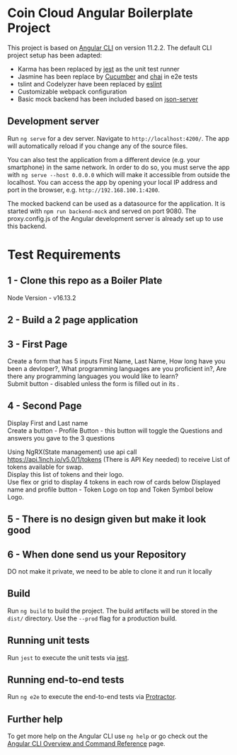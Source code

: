 # Coin Cloud Angular Boilerplate Project

This project is based on [Angular CLI](https://github.com/angular/angular-cli) on version 11.2.2. The default CLI project setup has been adapted:

- Karma has been replaced by [jest](https://jestjs.io/) as the unit test runner
- Jasmine has been replace by [Cucumber](https://github.com/cucumber/cucumber-js) and [chai](https://www.chaijs.com/) in e2e tests
- tslint and Codelyzer have been replaced by [eslint](https://eslint.org/)
- Customizable webpack configuration
- Basic mock backend has been included based on [json-server](https://github.com/typicode/json-server)

## Development server

Run `ng serve` for a dev server. Navigate to `http://localhost:4200/`. The app will automatically reload if you change any of the source files.

You can also test the application from a different device (e.g. your smartphone) in the same network. In order to do so, you must serve the app with `ng serve --host 0.0.0.0` which will make it accessible from outside the localhost. You can access the app by opening your local IP address and port in the browser, e.g. `http://192.168.100.1:4200`.

The mocked backend can be used as a datasource for the application. It is started with `npm run backend-mock` and served on port 9080. The proxy.config.js of the Angular development server is already set up to use this backend.

# Test Requirements
## 1 - Clone this repo as a Boiler Plate
Node Version - v16.13.2 

## 2 - Build a 2 page application
## 3 - First Page 
Create a form that has 5 inputs First Name, Last Name, How long have you been a devloper?, What programming languages are you proficient in?, Are there any programming languages you would like to learn?  
Submit button - disabled unless the form is filled out in its .

## 4 - Second Page
Display First and Last name  
Create a button - Profile Button - this button will toggle the Questions and answers you gave to the 3 questions 

Using NgRX(State management) use api call https://api.1inch.io/v5.0/1/tokens (There is API Key needed) to receive List of tokens available for swap.  
Display this list of tokens and their logo.  
Use flex or grid to display 4 tokens in each row of cards below Displayed name and profile button - Token Logo on top and Token Symbol below Logo.

## 5 - There is no design given but make it look good

## 6 - When done send us your Repository
DO not make it private, we need to be able to clone it and run it locally

## Build

Run `ng build` to build the project. The build artifacts will be stored in the `dist/` directory. Use the `--prod` flag for a production build.

## Running unit tests

Run `jest` to execute the unit tests via [jest](https://jestjs.io/).

## Running end-to-end tests

Run `ng e2e` to execute the end-to-end tests via [Protractor](http://www.protractortest.org/).

## Further help

To get more help on the Angular CLI use `ng help` or go check out the [Angular CLI Overview and Command Reference](https://angular.io/cli) page.
